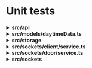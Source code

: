 # Unit tests

<details>
<summary><b>src/api</b></summary>

#### <b>./api.ts</b>

| Function               | Test ID | Name                                                      | Additional Info                              |
| ---------------------- | ------- | --------------------------------------------------------- | -------------------------------------------- |
| nextMove               | API-1   | Should return undefined when no daytime data is found     |                                              |
|                        | API-2   | Should calculate the next move when daytime data is found |                                              |
| daylight               | API-3   | Should return undefined when no daytime data is found     |                                              |
|                        | API-4   | Should calculate the next move when daytime data is found |                                              |
| getDaytimeData         | API-5   | Should call API                                           |                                              |
|                        | API-6   | Should return undefined when the API fails                | Fails whenever it does not return "OK"       |
| fetchDaytimeAPIResults | API-7   | Should return undefined when the fetch request fails      |                                              |
|                        | API-8   | Should return json data upon api request                  | Confirm the provided structure by node-fetch |
|                        | API-9   | Should response contain the correct interface             | Validate planned behavior for the api        |

#### <b>./service.ts</b>

| Function          | Test ID | Name                                                       | Additional Info |
| ----------------- | ------- | ---------------------------------------------------------- | --------------- |
| calculateNextMove | API-S-1 | Should request UP before sunrise                           |                 |
|                   | API-S-2 | Should request UP after sunset                             |                 |
|                   | API-S-3 | Should request DOWN after sunrise and before sunset        |                 |
|                   | API-S-4 | Should correctly request update delays                     |                 |
| calculateDaylight | API-S-5 | Should not flag as DAY before the sunrise                  |                 |
|                   | API-S-6 | Should flag as DAY after the sunrise and before the sunset |                 |
|                   | API-S-7 | Should not flag as DAY after the sunset                    |                 |
|                   | API-S-8 | Should calculate corect delays for next update             |                 |

</details>

<details>
<summary><b>src/models/daytimeData.ts</b></summary>

| Function    | Test ID | Name                                             | Additional Info                                                  |
| ----------- | ------- | ------------------------------------------------ | ---------------------------------------------------------------- |
| constructor | DD-1    | Should correctly convert from ISO string to date | The used api returns data in this format                         |
|             | DD-2    | Should throw an error when the dates are invalid |                                                                  |
|             | DD-3    | Should add the correct offset to the sunset      | The delay is to give a margin for the chickens to enter at night |

</details>

<details>
<summary><b>src/storage</b></summary>

#### <b>./storage.ts</b>

| Function       | Test ID | Name                                                                                      | Additional Info |
| -------------- | ------- | ----------------------------------------------------------------------------------------- | --------------- |
| writeToFile    | STO-1   | Should add data to a file in the "new" section and move the old data in the "old" section |                 |
|                | STO-2   | Should set the "old" section to "{}" if there was no prior data                           |                 |
|                | STO-3   | Should validate the file path before writing                                              |                 |
|                | STO-4   | Should throw an error if there was an error when parsing the data                         |
| readFileAsJSON | STO-5   | Should validate the file path before reading                                              |                 |
|                | STO-6   | Should return undefined if there is no data or no file                                    |                 |
|                | STO-7   | Should return the correct data as JSON upon read                                          |                 |

#### <b>./service.ts</b>

| Function                    | Test ID | Name                                                    | Additional Info                                 |
| --------------------------- | ------- | ------------------------------------------------------- | ----------------------------------------------- |
| createStorageDirIfNecessary | STO-S-1 | Should create the storage directory if it is missing    |                                                 |
|                             | STO-S-2 | Should skip directory creation if it is already created |                                                 |
| validateFilePath            | STO-S-3 | Should accept file from the white list                  | Files need to be registered in the "Files" enum |
|                             | STO-S-4 | Should throw an error when a random filepath is passed  |                                                 |

</details>

<details>
<summary><b>src/sockets/client/service.ts</b></summary>

| Function             | Test ID  | Name                                                                                | Additional Info                                               |
| -------------------- | -------- | ----------------------------------------------------------------------------------- | ------------------------------------------------------------- |
| updateClientDoorData | SOCC-S-1 | Should not send data if the received data is not defined                            | The data is directly read from a file and should be validated |
|                      | SOCC-S-2 | Should not send data if the received data is not the correct format                 |                                                               |
|                      | SOCC-S-3 | Should notify all client sockets of a change                                        |                                                               |
| requestNewDoorData   | SOCC-S-4 | Should request a data update if the previous data is invalid                        | Invalid means that it was not properly saved; let's try again |
|                      | SOCC-S-5 | Should not request an update if the last update was made before or on the set delay |                                                               |
|                      | SOCC-S-6 | Should request an update if the last update was made after the set delay            |                                                               |

</details>

<details>
<summary><b>src/sockets/door/service.ts</b></summary>

| Function        | Test ID  | Name                                             | Additional Info |
| --------------- | -------- | ------------------------------------------------ | --------------- |
| saveNewDoorData | SOCD-S-1 | Should sanitize the provided data                |                 |
|                 | SOCD-S-2 | Should print an error when the data is not valid |                 |
|                 | SOCD-S-3 | Sould write to file and notify all clients       |                 |

</details>

<details>
<summary><b>src/sockets</b></summary>

#### <b>./sockets.ts</b>

| Function            | Test ID | Name                                                                     | Additional Info |
| ------------------- | ------- | ------------------------------------------------------------------------ | --------------- |
| sendToDoorSockets   | SOC-1   | Should call `sendToSocketList()` with only the registered door sockets   |                 |
| sendToClientSockets | SOC-2   | Should call `sendToSocketList()` with only the registered client sockets |                 |

#### <b>./service.ts</b>

| Function              | Test ID  | Name                                                                             | Additional Info |
| --------------------- | -------- | -------------------------------------------------------------------------------- | --------------- |
| addNewSocketWithType  | SOC-S-1  | Should throw an error if the provided socket is undefined                        |                 |
|                       | SOC-S-2  | Should register the new socket in the sockets list                               |                 |
|                       | SOC-S-3  | Should request a door state notification                                         |                 |
|                       | SOC-S-4  | Should call the proper socket type onConnect method                              |                 |
|                       | SOC-S-5  | Should bind the client socket to door notifications                              |                 |
| onDisconnect          | SOC-S-6  | Should not modify the socket list if the socket cannot be found                  |                 |
|                       | SOC-S-7  | Should remove the socket from the list if it was found                           |                 |
|                       | SOC-S-8  | Should trigger a door event if the socket is a door socket                       |                 |
|                       | SOC-S-9  | Should not trigger a door event if the socket is a client socket                 |                 |
| sendToSocketList      | SOC-S-10 | Should emit the provided data to all the provided sockets on the correct channel |                 |
|                       | SOC-S-11 | Should not emit anything if no sockets are provided                              |                 |
| notifyRegisteredDoors | SOC-S-12 | Should correctly determine if a door is registered                               |                 |
|                       | SOC-S-13 | Should notify all clients                                                        |                 |

</details>
